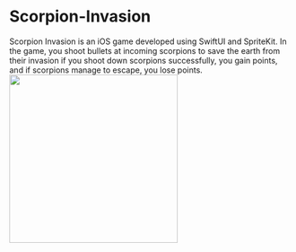 # Scorpion-Invasion
Scorpion Invasion is an iOS game developed using SwiftUI and SpriteKit.
In the game, you shoot bullets at incoming scorpions to save the earth from their invasion
if you shoot down scorpions successfully, you gain points, and if scorpions manage to escape, you lose points.
<img src="/documentation/Screen Shot 2022-01-24 at 1.19.47 AM.png" width="300"/>
